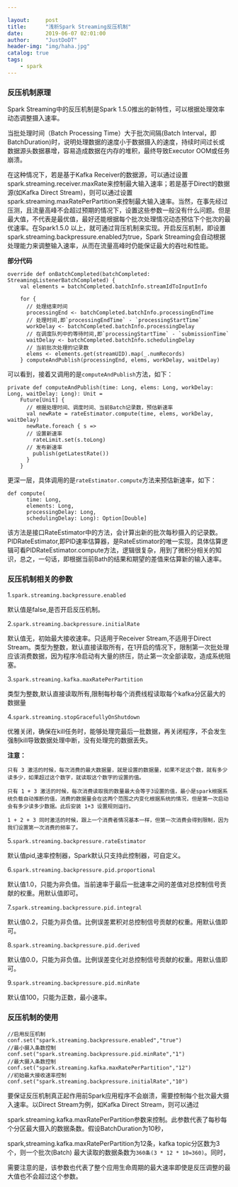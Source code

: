 ```yaml
---

layout:     post
title:      "浅析Spark Streaming反压机制"
date:       2019-06-07 02:01:00
author:     "JustDoDT"
header-img: "img/haha.jpg"
catalog: true
tags:
    - spark
---
```




### 反压机制原理

Spark Streaming中的反压机制是Spark 1.5.0推出的新特性，可以根据处理效率动态调整摄入速率。

当批处理时间（Batch Processing Time）大于批次间隔(Batch Interval，即BatchDuration)时，说明处理数据的速度小于数据摄入的速度，持续时间过长或数据源头数据暴增，容易造成数据在内存的堆积，最终导致Executor OOM或任务崩溃。

在这种情况下，若是基于Kafka Receiver的数据源，可以通过设置spark.streaming.receiver.maxRate来控制最大输入速率；若是基于Direct的数据源(如Kafka Direct Stream)，则可以通过设置spark.streaming.maxRatePerPartition来控制最大输入速率。当然，在事先经过压测，且流量高峰不会超过预期的情况下，设置这些参数一般没有什么问题。但是最大值，不代表是最优值，最好还能根据每个批次处理情况动态预估下个批次的最优速率。在Spark1.5.0 以上，就可通过背压机制来实现。开启反压机制，即设置spark.streaming.backpressure.enabled为true，Spark Streaming会自动根据处理能力来调整输入速率，从而在流量高峰时仍能保证最大的吞吐和性能。

**部分代码**

~~~
override def onBatchCompleted(batchCompleted: StreamingListenerBatchCompleted) {
    val elements = batchCompleted.batchInfo.streamIdToInputInfo

    for {
      // 处理结束时间
      processingEnd <- batchCompleted.batchInfo.processingEndTime
      // 处理时间,即`processingEndTime` - `processingStartTime`
      workDelay <- batchCompleted.batchInfo.processingDelay
      // 在调度队列中的等待时间,即`processingStartTime` - `submissionTime`
      waitDelay <- batchCompleted.batchInfo.schedulingDelay
      // 当前批次处理的记录数
      elems <- elements.get(streamUID).map(_.numRecords)
    } computeAndPublish(processingEnd, elems, workDelay, waitDelay)

~~~



可以看到，接着又调用的是`computeAndPublish`方法，如下：

~~~
private def computeAndPublish(time: Long, elems: Long, workDelay: Long, waitDelay: Long): Unit =
    Future[Unit] {
      // 根据处理时间、调度时间、当前Batch记录数，预估新速率
      val newRate = rateEstimator.compute(time, elems, workDelay, waitDelay)
      newRate.foreach { s =>
      // 设置新速率
        rateLimit.set(s.toLong)
      // 发布新速率
        publish(getLatestRate())
      }
    }

~~~



更深一层，具体调用的是`rateEstimator.compute`方法来预估新速率，如下：

~~~
def compute(
      time: Long,
      elements: Long,
      processingDelay: Long,
      schedulingDelay: Long): Option[Double]
~~~



该方法是接口RateEstimator中的方法，会计算出新的批次每秒摄入的记录数。PIDRateEstimator,即PID速率估算器，是RateEstimator的唯一实现，具体估算逻辑可看PIDRateEstimator.compute方法，逻辑很复杂，用到了微积分相关的知识，总之，一句话，即根据当前Bath的结果和期望的差值来估算新的输入速率。

### 反压机制相关的参数

1.`spark.streaming.backpressure.enabled`

默认值是false,是否开启反压机制。

2.`spark.streaming.backpressure.initialRate`

默认值无，初始最大接收速率。只适用于Receiver Stream,不适用于Direct Stream。类型为整数，默认直接读取所有，在1开启的情况下，限制第一次批处理应该消费数据，因为程序冷启动有大量的挤压，防止第一次全部读取，造成系统阻塞。

3.`spark.streaming.kafka.maxRatePerPartition`

类型为整数,默认直接读取所有,限制每秒每个消费线程读取每个kafka分区最大的数据量

4.`spark.streaming.stopGracefullyOnShutdown`

优雅关闭，确保在kill任务时，能够处理完最后一批数据，再关闭程序，不会发生强制kill导致数据处理中断，没有处理完的数据丢失。

**注意：**


`只有 3 激活的时候，每次消费的最大数据量，就是设置的数据量，如果不足这个数，就有多少读多少，如果超过这个数字，就读取这个数字的设置的值。`

`只有 1 + 3 激活的时候，每次消费读取我的数量最大会等于3设置的值，最小是spark根据系统负载自动推断的值，消费的数据量会在这两个范围之内变化根据系统的情况，但是第一次启动会有多少读多少数据。此后安装 1+3 设置规则运行。`

`1 + 2 + 3 同时激活的时候，跟上一个消费者情况基本一样，但第一次消费会得到限制，因为我们设置第一次消费的频率了。`




5.`spark.streaming.backpressure.rateEstimator`

默认值pid,速率控制器，Spark默认只支持此控制器，可自定义。

6.`spark.streaming.backpressure.pid.proportional`

默认值1.0，只能为非负值。当前速率于最后一批速率之间的差值对总控制信号贡献的权重。用默认值即可。

7.`spark.streaming.backpressure.pid.integral`

默认值0.2，只能为非负值。比例误差累积对总控制信号贡献的权重。用默认值即可。

8.`spark.streaming.backpressure.pid.derived`

默认值0.0，只能为非负值。比例误差变化对总控制信号贡献的权重。用默认值即可。

9.`spark.streaming.backpressure.pid.minRate`

默认值100，只能为正数，最小速率。

### 反压机制的使用

~~~
//启用反压机制
conf.set("spark.streaming.backpressure.enabled","true")
//最小摄入条数控制
conf.set("spark.streaming.backpressure.pid.minRate","1")
//最大摄入条数控制
conf.set("spark.streaming.kafka.maxRatePerPartition","12")
//初始最大接收速率控制
conf.set("spark.streaming.backpressure.initialRate","10")    

~~~



要保证反压机制真正起作用前Spark应用程序不会崩溃，需要控制每个批次最大摄入速率。以Direct Stream为例，如Kafka Direct Stream，则可以通过

spark.streaming.kafka.maxRatePerPartition参数来控制。此参数代表了每秒每个分区最大摄入的数据条数。假设BatchDuration为10秒，

spark,streaming.kafka.maxRatePerPartition为12条，kafka topic分区数为3个，则一个批次(Batch) 最大读取的数据条数为`360条(3 * 12 * 10=360)`。同时，

需要注意的是，该参数也代表了整个应用生命周期的最大速率即使是反压调整的最大值也不会超过这个参数。



















